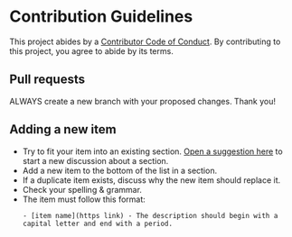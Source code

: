 # Contribution Guidelines

This project abides by a [Contributor Code of Conduct](code_of_conduct.md). By contributing to this project, you agree to abide by its terms.

## Pull requests

ALWAYS create a new branch with your proposed changes. Thank you!

## Adding a new item

- Try to fit your item into an existing section. [Open a suggestion here](https://github.com/insert/awesome-revolt/issues/new) to start a new discussion about a section.
- Add a new item to the bottom of the list in a section.
- If a duplicate item exists, discuss why the new item should replace it.
- Check your spelling & grammar.
- The item must follow this format:
  ```
  - [item name](https link) - The description should begin with a capital letter and end with a period.
  ```
